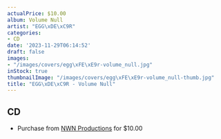 ```yaml
---
actualPrice: $10.00
album: Volume Null
artist: "EGG\xDE\xC9R"
categories:
- CD
date: '2023-11-29T06:14:52'
draft: false
images:
- "/images/covers/egg\xFE\xE9r-volume_null.jpg"
inStock: true
thumbnailImage: "/images/covers/egg\xFE\xE9r-volume_null-thumb.jpg"
title: "EGG\xDE\xC9R - Volume Null"
---
```


## CD
* Purchase from [NWN Productions](http://shop.nwnprod.com/index.php?route=product/product&path=93&product_id=3401&sort=pd.name&order=ASC) for $10.00
